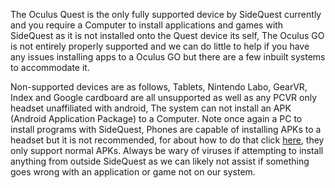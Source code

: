The Oculus Quest is the only fully supported device by SideQuest currently and you require a Computer to install applications and games with SideQuest as it is not installed onto the Quest device its self, The Oculus GO is not entirely properly supported and we can do little to help if you have any issues installing apps to a Oculus GO but there are a few inbuilt systems to accommodate it.

Non-supported devices are as follows, Tablets, Nintendo Labo, GearVR, Index and Google cardboard are all unsupported as well as any PCVR only headset unaffiliated with android, The system can not install an APK (Android Application Package) to a Computer. Note once again a PC to install programs with SideQuest, Phones are capable of installing APKs to a headset but it is not recommended, for about how to do that click [here](https://github.com/the-expanse/SideQuest/wiki/Installing-with-a-Mobile-Phone), they only support normal APKs. Always be wary of viruses if attempting to install anything from outside SideQuest as we can likely not assist if something goes wrong with an application or game not on our system.